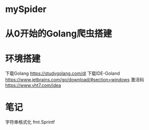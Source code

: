 # mySpider

# 从0开始的Golang爬虫搭建

# 环境搭建

下载Golang https://studygolang.com/dl
下载IDE-Goland https://www.jetbrains.com/go/download/#section=windows
激活码 https://www.yht7.com/idea

# 笔记
字符串格式化 fmt.Sprintf
